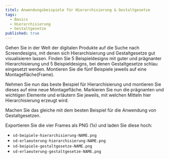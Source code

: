 ```yaml
---
titel: Anwendungsbeispiele für Hierarchisierung & Gestaltgesetze
tags: 
  - Basics
  - Hierarchisierung
  - Gestaltgesetze
published: true
---
```


Gehen Sie in der Welt der digitalen Produkte auf die Suche nach Screendesigns, mit denen sich Hierarchisierung und Gestaltgesetze gut visualisieren lassen. Finden Sie 5 Beispieldesigns mit guter und prägnanter Hierarchisierung und 5 Beispieldesigns, bei denen Gestaltgesetze schlau eingesetzt werden. Montieren Sie die fünf Beispiele jeweils auf eine Montagefläche(Frame).

Nehmen Sie nun das beste Beispiel für Hierarchisierung und montieren Sie dieses auf eine neue Montagefläche. Markieren Sie nun die prägnanten und wichtigen Elemente und erläutern Sie jeweils, mit welchen Mitteln hier Hierarchisierung erzeugt wird. 

Machen Sie das gleiche mit dem besten Beispiel für die Anwendung von Gestaltgesetzen.

Exportieren Sie die vier Frames als PNG (1x) und laden Sie diese hoch:

- ```sd-beipiele-hierarchisierung-NAME.png```
- ```sd-erlaeuterung-hierarchisierung-NAME.png```
- ```sd-beipiele-gestaltgesetze-NAME.png```
- ```sd-erlaeuterung-gestaltgesetze-NAME.png```